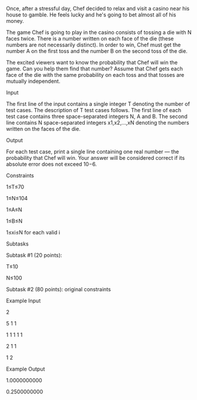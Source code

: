 Once, after a stressful day, Chef decided to relax and visit a casino near his house to gamble. He feels lucky and he's going to bet almost all of his money.

The game Chef is going to play in the casino consists of tossing a die with N faces twice. There is a number written on each face of the die (these numbers are not necessarily distinct). In order to win, Chef must get the number A on the first toss and the number B on the second toss of the die.

The excited viewers want to know the probability that Chef will win the game. Can you help them find that number? Assume that Chef gets each face of the die with the same probability on each toss and that tosses are mutually independent.

Input

The first line of the input contains a single integer T denoting the number of test cases. The description of T test cases follows.
The first line of each test case contains three space-separated integers N, A and B.
The second line contains N space-separated integers x1,x2,…,xN denoting the numbers written on the faces of the die.

Output

For each test case, print a single line containing one real number — the probability that Chef will win. Your answer will be considered correct if its absolute error does not exceed 10−6.

Constraints

1≤T≤70

1≤N≤104

1≤A≤N

1≤B≤N

1≤xi≤N for each valid i

Subtasks

Subtask #1 (20 points):

T≤10

N≤100

Subtask #2 (80 points): original constraints

Example Input

2

5 1 1

1 1 1 1 1

2 1 1

1 2

Example Output

1.0000000000

0.2500000000
